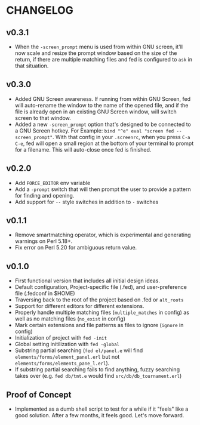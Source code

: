 # CHANGELOG

## v0.3.1

* When the `-screen_prompt` menu is used from within GNU screen, it'll now
  scale and resize the prompt window based on the size of the return, if there
  are multiple matching files and fed is configured to `ask` in that situation.

## v0.3.0

* Added GNU Screen awareness. If running from within GNU Screen, fed will
  auto-rename the window to the name of the opened file, and if the file is
  already open in an existing GNU Screen window, will switch screen to that
  window.
* Added a new `-screen_prompt` option that's designed to be connected to a
  GNU Screen hotkey. For Example: `bind "^e" eval "screen fed --screen_prompt"`.
  With that config in your `.screenrc`, when you press `C-a C-e`, fed will open
  a small region at the bottom of your terminal to prompt for a filename.
  This will auto-close once fed is finished.

## v0.2.0

* Add `FORCE_EDITOR` env variable
* Add a `-prompt` switch that will then prompt the user to provide a pattern
  for finding and opening.
* Add support for `--` style switches in addition to `-` switches

## v0.1.1

* Remove smartmatching operator, which is experimental and generating warnings
  on Perl 5.18+.
* Fix error on Perl 5.20 for ambiguous return value.

## v0.1.0

* First functional version that includes all initial design ideas.
* Default configuration, Project-specific file (.fed), and user-preference file
  (.fedconf in $HOME)
* Traversing back to the root of the project based on .fed or `alt_roots`
* Support for different editors for different extensions.
* Properly handle multiple matching files (`multiple_matches` in config) as
  well as no matching files (`no_exist` in config)
* Mark certain extensions and file patterns as files to ignore (`ignore` in
  config)
* Initialization of project with `fed -init`
* Global setting initilization with `fed -global`
* Substring partial searching (`fed el/panel.e` will find
  `elements/forms/element_panel.erl` but not
  `elements/forms/elements_pane_l.erl`).
* If substring partial searching fails to find anything, fuzzy searching takes
  over (e.g. `fed db/tmt.e` would find `src/db/db_tournament.erl`)


## Proof of Concept

* Implemented as a dumb shell script to test for a while if it "feels" like a
  good solution. After a few months, it feels good. Let's move forward.
